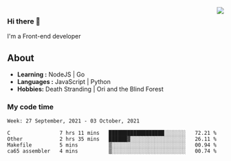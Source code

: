 <img align='right' src="https://github-readme-stats.vercel.app/api?username=strugglebak&show_icons=true">

### Hi there 👋

I'm a Front-end developer

## About

-  **Learning :** NodeJS | Go
-  **Languages :** JavaScript | Python
-  **Hobbies:** Death Stranding | Ori and the Blind Forest

### My code time

<!--START_SECTION:waka-->
```text
Week: 27 September, 2021 - 03 October, 2021

C                7 hrs 11 mins   ██████████████████░░░░░░░   72.21 % 
Other            2 hrs 35 mins   ██████▓░░░░░░░░░░░░░░░░░░   26.11 % 
Makefile         5 mins          ▒░░░░░░░░░░░░░░░░░░░░░░░░   00.94 % 
ca65 assembler   4 mins          ▒░░░░░░░░░░░░░░░░░░░░░░░░   00.74 % 
```
<!--END_SECTION:waka-->
